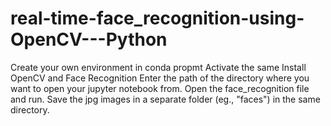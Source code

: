 # real-time-face_recognition-using-OpenCV---Python
Create your own environment in conda propmt
Activate the same
Install OpenCV and Face Recognition
Enter the path of the directory where you want to open your jupyter notebook from.
Open the face_recognition file and run.
Save the jpg images in a separate folder (eg., "faces") in the same directory.
